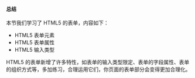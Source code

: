 #### 总结



本节我们学习了 HTML5 的表单，内容如下：

- HTML5 表单元素
- HTML5 表单属性
- HTML5 输入类型

HTML5 的表单新增了许多特性，如表单的输入类型限定、表单的字段属性、表单的组织方式等，多加练习，合理运用它们，你页面的表单部分会变得更加合理化。